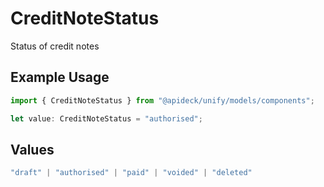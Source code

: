 # CreditNoteStatus

Status of credit notes

## Example Usage

```typescript
import { CreditNoteStatus } from "@apideck/unify/models/components";

let value: CreditNoteStatus = "authorised";
```

## Values

```typescript
"draft" | "authorised" | "paid" | "voided" | "deleted"
```